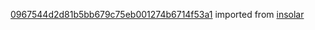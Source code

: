 [0967544d2d81b5bb679c75eb001274b6714f53a1](https://github.com/insolar/insolar/commit/0967544d2d81b5bb679c75eb001274b6714f53a1) imported from [insolar](https://github.com/insolar/insolar)
